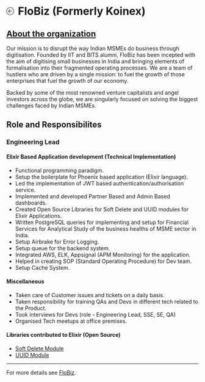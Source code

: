 <h1><a href="{{ "/" | absolute_url }}"><img style="max-width: 4%" src="/images/back.png"></a><label style="margin-left: 2%">FloBiz (Formerly Koinex) </label></h1>

<h2><a href="https://flobiz.in/about/" target="_top">About the organization</a></h2>

Our mission is to disrupt the way Indian MSMEs do business through digitisation. Founded by IIT and BITS alumni, FloBiz has been incepted with the aim of digitising small businesses in India and bringing elements of formalisation into their fragmented operating processes. We are a team of hustlers who are driven by a single mission: to fuel the growth of those enterprises that fuel the growth of our economy.

Backed by some of the most renowned venture capitalists and angel investors across the globe, we are singularly focused on solving the biggest challenges faced by Indian MSMEs.

## Role and Responsibilites

### Engineering Lead


#### Elixir Based Application development (Technical Implementation)

- Functional programming paradigm.
- Setup the boilerplate for Phoenix based application (Elixir language).
- Led the implementation of JWT based authentication/authorisation service.
- Implemented and developed Partner Based and Admin Based dashboards.
- Created Open Source Libraries for Soft Delete and UUID modules for Elixir Applications.
- Written PostgreSQL queries for implementing and setup for Financial Services for Analytical Study of the business healths of MSME sector in India.
- Setup Airbrake for Error Logging.
- Setup queue for the backend system.
- Integrated AWS, ELK, Appsignal (APM Monitoring) for the application.
- Helped in creating SOP (Standard Operating Procedure) for Dev team.
- Setup Cache System.


#### Miscellaneous

- Taken care of Customer issues and tickets on a daily basis.
- Taken responsibility for training QAs and Devs in different tech related to the Product.
- Took interviews for Devs (role - Engineering Lead, SSE, SE, QA)
- Organised Tech meetups at office premises.


#### Libraries contributed to Elixir (Open Source)

- <a href="https://hex.pm/packages/soft_delete_helper_module" target="_top">Soft Delete Module</a>
- <a href="https://hex.pm/packages/uuid_helper_module" target="_top">UUID Module</a>

---

For more details see <a href="https://flobiz.in/" target="_top">FloBiz</a>.
